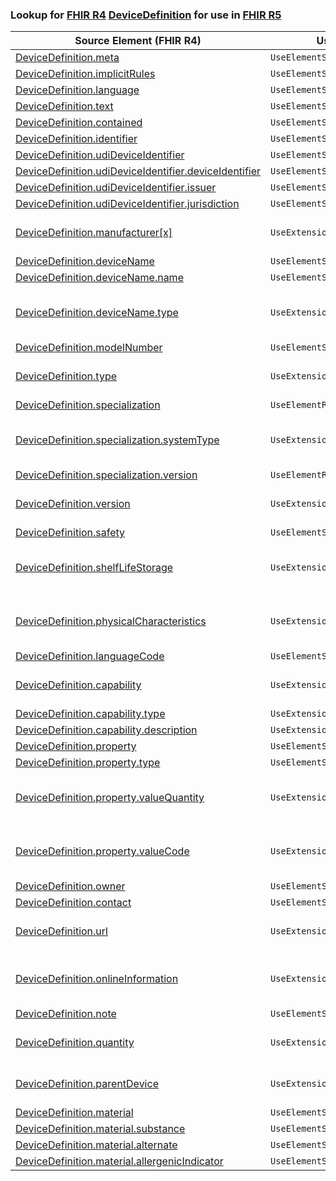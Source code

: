### Lookup for [FHIR R4](https://hl7.org/fhir/R4/) [DeviceDefinition](https://hl7.org/fhir/R4/DeviceDefinition.html) for use in [FHIR R5](https://hl7.org/fhir/R5/)

| Source Element (FHIR R4) | Usage | Target |
| -------------- | ----- | ------ |
| [DeviceDefinition.meta](https://hl7.org/fhir/R4/DeviceDefinition.html#resource) | `UseElementSameName` | [DeviceDefinition.meta](https://hl7.org/fhir/R5/DeviceDefinition.html#resource) |
| [DeviceDefinition.implicitRules](https://hl7.org/fhir/R4/DeviceDefinition.html#resource) | `UseElementSameName` | [DeviceDefinition.implicitRules](https://hl7.org/fhir/R5/DeviceDefinition.html#resource) |
| [DeviceDefinition.language](https://hl7.org/fhir/R4/DeviceDefinition.html#resource) | `UseElementSameName` | [DeviceDefinition.language](https://hl7.org/fhir/R5/DeviceDefinition.html#resource) |
| [DeviceDefinition.text](https://hl7.org/fhir/R4/DeviceDefinition.html#resource) | `UseElementSameName` | [DeviceDefinition.text](https://hl7.org/fhir/R5/DeviceDefinition.html#resource) |
| [DeviceDefinition.contained](https://hl7.org/fhir/R4/DeviceDefinition.html#resource) | `UseElementSameName` | [DeviceDefinition.contained](https://hl7.org/fhir/R5/DeviceDefinition.html#resource) |
| [DeviceDefinition.identifier](https://hl7.org/fhir/R4/DeviceDefinition.html#resource) | `UseElementSameName` | [DeviceDefinition.identifier](https://hl7.org/fhir/R5/DeviceDefinition.html#resource) |
| [DeviceDefinition.udiDeviceIdentifier](https://hl7.org/fhir/R4/DeviceDefinition.html#resource) | `UseElementSameName` | [DeviceDefinition.udiDeviceIdentifier](https://hl7.org/fhir/R5/DeviceDefinition.html#resource) |
| [DeviceDefinition.udiDeviceIdentifier.deviceIdentifier](https://hl7.org/fhir/R4/DeviceDefinition.html#resource) | `UseElementSameName` | [DeviceDefinition.udiDeviceIdentifier.deviceIdentifier](https://hl7.org/fhir/R5/DeviceDefinition.html#resource) |
| [DeviceDefinition.udiDeviceIdentifier.issuer](https://hl7.org/fhir/R4/DeviceDefinition.html#resource) | `UseElementSameName` | [DeviceDefinition.udiDeviceIdentifier.issuer](https://hl7.org/fhir/R5/DeviceDefinition.html#resource) |
| [DeviceDefinition.udiDeviceIdentifier.jurisdiction](https://hl7.org/fhir/R4/DeviceDefinition.html#resource) | `UseElementSameName` | [DeviceDefinition.udiDeviceIdentifier.jurisdiction](https://hl7.org/fhir/R5/DeviceDefinition.html#resource) |
| [DeviceDefinition.manufacturer[x]](https://hl7.org/fhir/R4/DeviceDefinition.html#resource) | `UseExtension` | [http://hl7.org/fhir/4.0/StructureDefinition/extension-DeviceDefinition.manufacturer](StructureDefinition-ext-R4-DeviceDefinition.manufacturer.html) |
| [DeviceDefinition.deviceName](https://hl7.org/fhir/R4/DeviceDefinition.html#resource) | `UseElementSameName` | [DeviceDefinition.deviceName](https://hl7.org/fhir/R5/DeviceDefinition.html#resource) |
| [DeviceDefinition.deviceName.name](https://hl7.org/fhir/R4/DeviceDefinition.html#resource) | `UseElementSameName` | [DeviceDefinition.deviceName.name](https://hl7.org/fhir/R5/DeviceDefinition.html#resource) |
| [DeviceDefinition.deviceName.type](https://hl7.org/fhir/R4/DeviceDefinition.html#resource) | `UseExtension` | [http://hl7.org/fhir/4.0/StructureDefinition/extension-DeviceDefinition.deviceName.type](StructureDefinition-ext-R4-DeviceDefinition.de.type.html) |
| [DeviceDefinition.modelNumber](https://hl7.org/fhir/R4/DeviceDefinition.html#resource) | `UseElementSameName` | [DeviceDefinition.modelNumber](https://hl7.org/fhir/R5/DeviceDefinition.html#resource) |
| [DeviceDefinition.type](https://hl7.org/fhir/R4/DeviceDefinition.html#resource) | `UseExtension` | [http://hl7.org/fhir/4.0/StructureDefinition/extension-DeviceDefinition.type](StructureDefinition-ext-R4-DeviceDefinition.type.html) |
| [DeviceDefinition.specialization](https://hl7.org/fhir/R4/DeviceDefinition.html#resource) | `UseElementRenamed` | [DeviceDefinition.conformsTo](https://hl7.org/fhir/R5/DeviceDefinition.html#resource) |
| [DeviceDefinition.specialization.systemType](https://hl7.org/fhir/R4/DeviceDefinition.html#resource) | `UseExtension` | [http://hl7.org/fhir/4.0/StructureDefinition/extension-DeviceDefinition.specialization.systemType](StructureDefinition-ext-R4-DeviceDefinition.sp.systemType.html) |
| [DeviceDefinition.specialization.version](https://hl7.org/fhir/R4/DeviceDefinition.html#resource) | `UseElementRenamed` | [DeviceDefinition.conformsTo.version](https://hl7.org/fhir/R5/DeviceDefinition.html#resource) |
| [DeviceDefinition.version](https://hl7.org/fhir/R4/DeviceDefinition.html#resource) | `UseExtension` | [http://hl7.org/fhir/4.0/StructureDefinition/extension-DeviceDefinition.version](StructureDefinition-ext-R4-DeviceDefinition.version.html) |
| [DeviceDefinition.safety](https://hl7.org/fhir/R4/DeviceDefinition.html#resource) | `UseElementSameName` | [DeviceDefinition.safety](https://hl7.org/fhir/R5/DeviceDefinition.html#resource) |
| [DeviceDefinition.shelfLifeStorage](https://hl7.org/fhir/R4/DeviceDefinition.html#resource) | `UseExtension` | [http://hl7.org/fhir/4.0/StructureDefinition/extension-DeviceDefinition.shelfLifeStorage](StructureDefinition-ext-R4-DeviceDefinition.shelfLifeStorage.html) |
| [DeviceDefinition.physicalCharacteristics](https://hl7.org/fhir/R4/DeviceDefinition.html#resource) | `UseExtension` | [http://hl7.org/fhir/4.0/StructureDefinition/extension-DeviceDefinition.physicalCharacteristics](StructureDefinition-ext-R4-DeviceDefinition.physicalCharacteristics.html) |
| [DeviceDefinition.languageCode](https://hl7.org/fhir/R4/DeviceDefinition.html#resource) | `UseElementSameName` | [DeviceDefinition.languageCode](https://hl7.org/fhir/R5/DeviceDefinition.html#resource) |
| [DeviceDefinition.capability](https://hl7.org/fhir/R4/DeviceDefinition.html#resource) | `UseExtension` | [http://hl7.org/fhir/4.0/StructureDefinition/extension-DeviceDefinition.capability](StructureDefinition-ext-R4-DeviceDefinition.capability.html) |
| [DeviceDefinition.capability.type](https://hl7.org/fhir/R4/DeviceDefinition.html#resource) | `UseExtensionFromAncestor` | - |
| [DeviceDefinition.capability.description](https://hl7.org/fhir/R4/DeviceDefinition.html#resource) | `UseExtensionFromAncestor` | - |
| [DeviceDefinition.property](https://hl7.org/fhir/R4/DeviceDefinition.html#resource) | `UseElementSameName` | [DeviceDefinition.property](https://hl7.org/fhir/R5/DeviceDefinition.html#resource) |
| [DeviceDefinition.property.type](https://hl7.org/fhir/R4/DeviceDefinition.html#resource) | `UseElementSameName` | [DeviceDefinition.property.type](https://hl7.org/fhir/R5/DeviceDefinition.html#resource) |
| [DeviceDefinition.property.valueQuantity](https://hl7.org/fhir/R4/DeviceDefinition.html#resource) | `UseExtension` | [http://hl7.org/fhir/4.0/StructureDefinition/extension-DeviceDefinition.property.valueQuantity](StructureDefinition-ext-R4-DeviceDefinition.pr.valueQuantity.html) |
| [DeviceDefinition.property.valueCode](https://hl7.org/fhir/R4/DeviceDefinition.html#resource) | `UseExtension` | [http://hl7.org/fhir/4.0/StructureDefinition/extension-DeviceDefinition.property.valueCode](StructureDefinition-ext-R4-DeviceDefinition.pr.valueCode.html) |
| [DeviceDefinition.owner](https://hl7.org/fhir/R4/DeviceDefinition.html#resource) | `UseElementSameName` | [DeviceDefinition.owner](https://hl7.org/fhir/R5/DeviceDefinition.html#resource) |
| [DeviceDefinition.contact](https://hl7.org/fhir/R4/DeviceDefinition.html#resource) | `UseElementSameName` | [DeviceDefinition.contact](https://hl7.org/fhir/R5/DeviceDefinition.html#resource) |
| [DeviceDefinition.url](https://hl7.org/fhir/R4/DeviceDefinition.html#resource) | `UseExtension` | [http://hl7.org/fhir/4.0/StructureDefinition/extension-DeviceDefinition.url](StructureDefinition-ext-R4-DeviceDefinition.url.html) |
| [DeviceDefinition.onlineInformation](https://hl7.org/fhir/R4/DeviceDefinition.html#resource) | `UseExtension` | [http://hl7.org/fhir/4.0/StructureDefinition/extension-DeviceDefinition.onlineInformation](StructureDefinition-ext-R4-DeviceDefinition.onlineInformation.html) |
| [DeviceDefinition.note](https://hl7.org/fhir/R4/DeviceDefinition.html#resource) | `UseElementSameName` | [DeviceDefinition.note](https://hl7.org/fhir/R5/DeviceDefinition.html#resource) |
| [DeviceDefinition.quantity](https://hl7.org/fhir/R4/DeviceDefinition.html#resource) | `UseExtension` | [http://hl7.org/fhir/4.0/StructureDefinition/extension-DeviceDefinition.quantity](StructureDefinition-ext-R4-DeviceDefinition.quantity.html) |
| [DeviceDefinition.parentDevice](https://hl7.org/fhir/R4/DeviceDefinition.html#resource) | `UseExtension` | [http://hl7.org/fhir/4.0/StructureDefinition/extension-DeviceDefinition.parentDevice](StructureDefinition-ext-R4-DeviceDefinition.parentDevice.html) |
| [DeviceDefinition.material](https://hl7.org/fhir/R4/DeviceDefinition.html#resource) | `UseElementSameName` | [DeviceDefinition.material](https://hl7.org/fhir/R5/DeviceDefinition.html#resource) |
| [DeviceDefinition.material.substance](https://hl7.org/fhir/R4/DeviceDefinition.html#resource) | `UseElementSameName` | [DeviceDefinition.material.substance](https://hl7.org/fhir/R5/DeviceDefinition.html#resource) |
| [DeviceDefinition.material.alternate](https://hl7.org/fhir/R4/DeviceDefinition.html#resource) | `UseElementSameName` | [DeviceDefinition.material.alternate](https://hl7.org/fhir/R5/DeviceDefinition.html#resource) |
| [DeviceDefinition.material.allergenicIndicator](https://hl7.org/fhir/R4/DeviceDefinition.html#resource) | `UseElementSameName` | [DeviceDefinition.material.allergenicIndicator](https://hl7.org/fhir/R5/DeviceDefinition.html#resource) |
